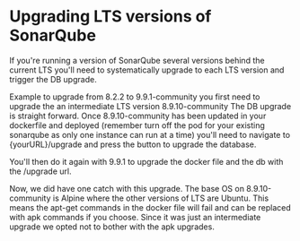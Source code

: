 # Upgrading LTS versions of SonarQube

If you're running a version of SonarQube several versions behind the current LTS you'll need to systematically upgrade to each LTS version and trigger the DB upgrade.

Example to upgrade from 8.2.2 to 9.9.1-community you first need to upgrade the an intermediate LTS version 8.9.10-community
The DB upgrade is straight forward. Once 8.9.10-community has been updated in your dockerfile and deployed (remember turn off the pod for your existing sonarqube as only one instance can run at a time) you'll need to navigate to {yourURL}/upgrade and press the button to upgrade the database.

You'll then do it again with 9.9.1 to upgrade the docker file and the db with the /upgrade url.

Now, we did have one catch with this upgrade. The base OS on 8.9.10-community is Alpine where the other versions of LTS are Ubuntu. This means the apt-get commands in the docker file will fail and can be replaced with apk commands if you choose. Since it was just an intermediate upgrade we opted not to bother with the apk upgrades.
